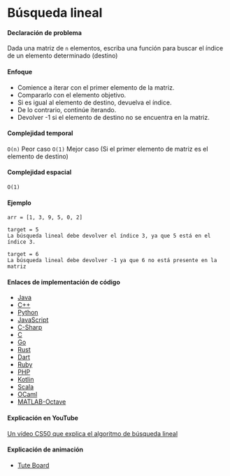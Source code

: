 # Búsqueda lineal

#### Declaración de problema

Dada una matriz de `n` elementos, escriba una función para buscar el índice de un elemento determinado (destino)

#### Enfoque

- Comience a iterar con el primer elemento de la matriz.
- Compararlo con el elemento objetivo.
- Si es igual al elemento de destino, devuelva el índice.
- De lo contrario, continúe iterando.
- Devolver -1 si el elemento de destino no se encuentra en la matriz.

#### Complejidad temporal 

`O(n)` Peor caso
`O(1)` Mejor caso (Si el primer elemento de matriz es el elemento de destino)

#### Complejidad espacial

`O(1)`

#### Ejemplo

```
arr = [1, 3, 9, 5, 0, 2]  

target = 5
La búsqueda lineal debe devolver el índice 3, ya que 5 está en el índice 3.

target = 6           
La búsqueda lineal debe devolver -1 ya que 6 no está presente en la matriz
```

#### Enlaces de implementación de código

- [Java](https://github.com/TheAlgorithms/Java/blob/master/Searches/LinearSearch.java)
- [C++](https://github.com/TheAlgorithms/C-Plus-Plus/blob/master/Search/Linear%20Search.cpp)
- [Python](https://github.com/TheAlgorithms/Python/blob/master/searches/linear_search.py)
- [JavaScript](https://github.com/TheAlgorithms/Javascript/blob/master/Search/LinearSearch.js)
- [C-Sharp](https://github.com/TheAlgorithms/C-Sharp/blob/master/Algorithms/Search/LinearSearcher.cs)
- [C](https://github.com/TheAlgorithms/C/blob/master/searching/linear_search.c)
- [Go](https://github.com/TheAlgorithms/Go/blob/master/searches/linearsearch.go)
- [Rust](https://github.com/TheAlgorithms/Rust/blob/master/src/searching/linear_search.rs)
- [Dart](https://github.com/TheAlgorithms/Dart/blob/master/search/linear_Search.dart)
- [Ruby](https://github.com/TheAlgorithms/Ruby/blob/master/Searches/linear_search.rb)
- [PHP](https://github.com/TheAlgorithms/PHP/blob/master/searches/linear_search.php)
- [Kotlin](https://github.com/TheAlgorithms/Kotlin/blob/master/src/main/kotlin/search/LinearSearch.kt)
- [Scala](https://github.com/TheAlgorithms/Scala/blob/master/src/main/scala/Search/LinearSearch.scala)
- [OCaml](https://github.com/TheAlgorithms/OCaml/blob/master/searches/linear_search.ml)
- [MATLAB-Octave](https://github.com/TheAlgorithms/MATLAB-Octave/blob/master/algorithms/Searching/linear_search.m)

#### Explicación en YouTube

[Un vídeo CS50 que explica el algoritmo de búsqueda lineal](https://www.youtube.com/watch?v=CX2CYIJLwfg)

#### Explicación de animación

- [Tute Board](https://boardhub.github.io/tute/?wd=linearSearchAlgo)
